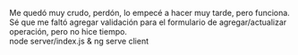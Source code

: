 Me quedó muy crudo, perdón, lo empecé a hacer muy tarde, pero funciona. Sé que me faltó agregar validación para el formulario de agregar/actualizar operación, pero no hice tiempo.  
node server/index.js & ng serve client
